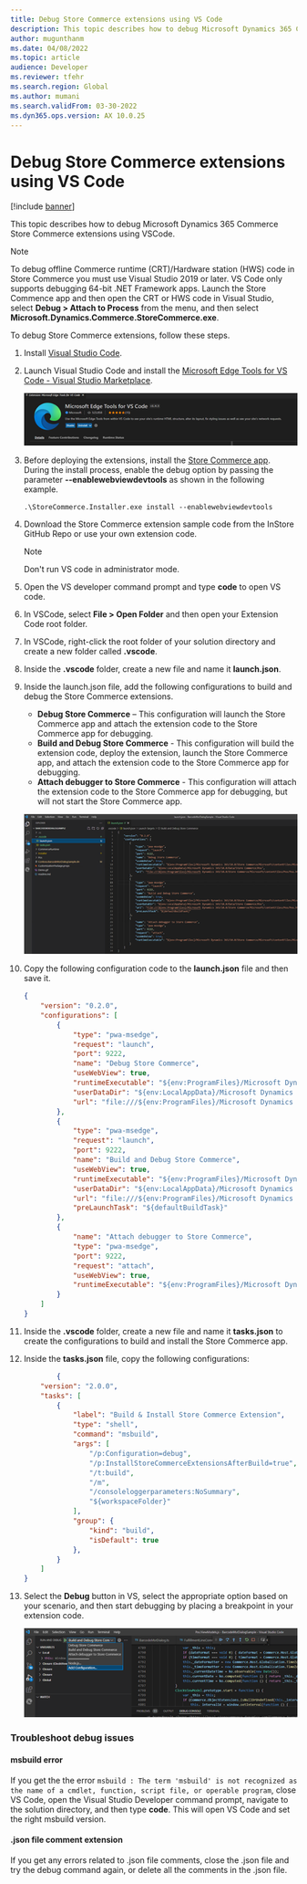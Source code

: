 ```yaml
---
title: Debug Store Commerce extensions using VS Code
description: This topic describes how to debug Microsoft Dynamics 365 Commerce Store Commerce extensions using VSCode.
author: mugunthanm
ms.date: 04/08/2022
ms.topic: article
audience: Developer
ms.reviewer: tfehr
ms.search.region: Global
ms.author: mumani
ms.search.validFrom: 03-30-2022
ms.dyn365.ops.version: AX 10.0.25
---
```


# Debug Store Commerce extensions using VS Code

[!include [banner](../includes/banner.md)]

This topic describes how to debug Microsoft Dynamics 365 Commerce Store Commerce extensions using VSCode.

> [!NOTE]
> To debug offline Commerce runtime (CRT)/Hardware station (HWS) code in Store Commerce you must use Visual Studio 2019 or later. VS Code only supports debugging 64-bit .NET Framework apps. Launch the Store Commence app and then open the CRT or HWS code in Visual Studio, select **Debug \> Attach to Process** from the menu, and then select **Microsoft.Dynamics.Commerce.StoreCommerce.exe**. 

To debug Store Commerce extensions, follow these steps.

1. Install [Visual Studio Code](https://code.visualstudio.com/).
1. Launch Visual Studio Code and install the [Microsoft Edge Tools for VS Code - Visual Studio Marketplace](https://marketplace.visualstudio.com/items?itemName=ms-edgedevtools.vscode-edge-devtools).

    ![Commerce components](../media/EdgeTool.png)

1. Before deploying the extensions, install the [Store Commerce app](dev-itpro/store-commerce.md#device-installation). During the install process, enable the debug option by passing the parameter **--enablewebviewdevtools** as shown in the following example.
    ```ps
    .\StoreCommerce.Installer.exe install --enablewebviewdevtools
    ```
1. Download the Store Commerce extension sample code from the InStore GitHub Repo or use your own extension code.

    > [!NOTE]
    > Don't run VS code in administrator mode.

1. Open the VS developer command prompt and type **code** to open VS code.
1. In VSCode, select **File \> Open Folder** and then open your Extension Code root folder.
1. In VSCode, right-click the root folder of your solution directory and create a new folder called **.vscode**. 
1. Inside the **.vscode** folder, create a new file and name it **launch.json**.

1. Inside the launch.json file, add the following configurations to build and debug the Store Commerce extensions. 

    - **Debug Store Commerce** – This configuration will launch the Store Commerce app and attach the extension code to the Store Commerce app for debugging.
    - **Build and Debug Store Commerce** - This configuration will build the extension code, deploy the extension, launch the Store Commerce app, and attach the extension code to the Store Commerce app for debugging.
    - **Attach debugger to Store Commerce** - This configuration will attach the extension code to the Store Commerce app for debugging, but will not start the Store Commerce app.

    ![Configurations to build and debug the Store Commerce extensions in the launch.json file](../media/Launch.png)

1. Copy the following configuration code to the **launch.json** file and then save it.

    ```json
    {
        "version": "0.2.0",
        "configurations": [
            {
                "type": "pwa-msedge",
                "request": "launch",
                "port": 9222,
                "name": "Debug Store Commerce",
                "useWebView": true,
                "runtimeExecutable": "${env:ProgramFiles}/Microsoft Dynamics 365/10.0/Store Commerce/Microsoft/contentFiles/Microsoft.Dynamics.Commerce.StoreCommerce.exe",
                "userDataDir": "${env:LocalAppData}/Microsoft Dynamics 365/10.0/Data/Store Commerce/Pos",
                "url": "file:///${env:ProgramFiles}/Microsoft Dynamics 365/10.0/Store Commerce/Microsoft/contentFiles/Pos/Pos.html"
            },
            {
                "type": "pwa-msedge",
                "request": "launch",
                "port": 9222,
                "name": "Build and Debug Store Commerce",
                "useWebView": true,
                "runtimeExecutable": "${env:ProgramFiles}/Microsoft Dynamics 365/10.0/Store Commerce/Microsoft/contentFiles/Microsoft.Dynamics.Commerce.StoreCommerce.exe",
                "userDataDir": "${env:LocalAppData}/Microsoft Dynamics 365/10.0/Data/Store Commerce/Pos",
                "url": "file:///${env:ProgramFiles}/Microsoft Dynamics 365/10.0/Store Commerce/Microsoft/contentFiles/Pos/Pos.html",
                "preLaunchTask": "${defaultBuildTask}"
            },
            {
                "name": "Attach debugger to Store Commerce",
                "type": "pwa-msedge",
                "port": 9222,
                "request": "attach",
                "useWebView": true,
                "runtimeExecutable": "${env:ProgramFiles}/Microsoft Dynamics 365/10.0/Store Commerce/Microsoft/contentFiles/Microsoft.Dynamics.Commerce.StoreCommerce.exe"
            }
        ]
    }
    ```

1. Inside the **.vscode** folder, create a new file and name it **tasks.json** to create the configurations to build and install the Store Commerce app.

1. Inside the **tasks.json** file, copy the following configurations:
    ```json
		    {
        "version": "2.0.0",
        "tasks": [
            {
                "label": "Build & Install Store Commerce Extension",
                "type": "shell",
                "command": "msbuild",
                "args": [
                    "/p:Configuration=debug",
                    "/p:InstallStoreCommerceExtensionsAfterBuild=true",
                    "/t:build",
                    "/m",
                    "/consoleloggerparameters:NoSummary",
                    "${workspaceFolder}"
                ],
                "group": {
                    "kind": "build",
                    "isDefault": true
                },
            }
        ]
    }
    ```
1. Select the **Debug** button in VS, select the appropriate option based on your scenario, and then start debugging by placing a breakpoint in your extension code.

    ![Commerce components.](../media/Debug.png)

### Troubleshoot debug issues

#### msbuild error

If you get the the error `msbuild : The term 'msbuild' is not recognized as the name of a cmdlet, function, script file, or operable program`,
close VS Code, open the Visual Studio Developer command prompt, navigate to the solution directory, and then type **code**. This will open VS Code and set the right msbuild version.

#### .json file comment extension

If you get any errors related to .json file comments, close the .json file and try the debug command again, or delete all the comments in the .json file.



